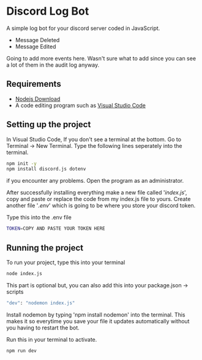 
# Discord Log Bot

A simple log bot for your discord server coded in JavaScript.
* Message Deleted
* Message Edited

Going to add more events here. Wasn't sure what to add since you can see a lot of them 
in the audit log anyway.

## Requirements

* [Nodejs Download](https://nodejs.org/en/)
* A code editing program such as [Visual Studio Code](https://code.visualstudio.com/)

## Setting up the project

In Visual Studio Code, If you don't see a terminal at the bottom. Go to Terminal ->
New Terminal. Type the following lines seperately into the terminal.
```bash
npm init -y
npm install discord.js dotenv
```
if you encounter any problems. Open the program as an administrator.

After successfully installing everything make a new file called '*index.js*', 
copy and paste or replace the code from my index.js file to yours. Create another file '*.env*' 
which is going to be where you store your discord token.

Type this into the .env file
```bash
TOKEN=COPY AND PASTE YOUR TOKEN HERE
```

## Running the project

To run your project, type this into your terminal
```bash
node index.js
```
This part is optional but, you can also add this into your package.json -> scripts 
```bash
"dev": "nodemon index.js"
```
Install nodemon by typing 'npm install nodemon' into the terminal.
This makes it so everytime you save your file it updates automatically without you having to restart the bot.

Run this in your terminal to activate.
```bash
npm run dev
```
